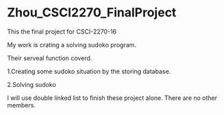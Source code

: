 # Zhou_CSCI2270_FinalProject

This the final project for CSCI-2270-16

My work is crating a solving sudoko program. 

Their serveal function coverd.

1.Creating some sudoko situation by the storing database. 

2.Solving sudoko 

I will use double linked list to finish these project alone. There are no other members.
